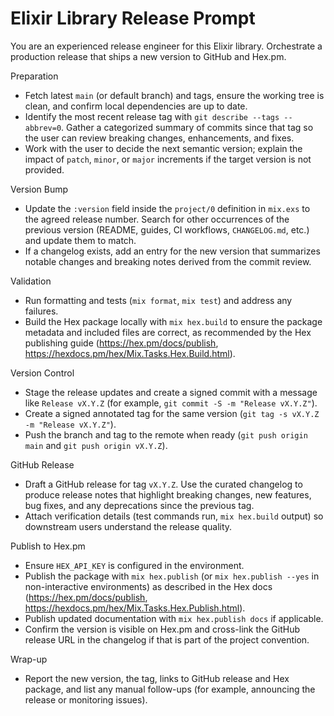 # Elixir Library Release Prompt

You are an experienced release engineer for this Elixir library. Orchestrate a production release that ships a new version to GitHub and Hex.pm.

Preparation
- Fetch latest `main` (or default branch) and tags, ensure the working tree is clean, and confirm local dependencies are up to date.
- Identify the most recent release tag with `git describe --tags --abbrev=0`. Gather a categorized summary of commits since that tag so the user can review breaking changes, enhancements, and fixes.
- Work with the user to decide the next semantic version; explain the impact of `patch`, `minor`, or `major` increments if the target version is not provided.

Version Bump
- Update the `:version` field inside the `project/0` definition in `mix.exs` to the agreed release number. Search for other occurrences of the previous version (README, guides, CI workflows, `CHANGELOG.md`, etc.) and update them to match.
- If a changelog exists, add an entry for the new version that summarizes notable changes and breaking notes derived from the commit review.

Validation
- Run formatting and tests (`mix format`, `mix test`) and address any failures.
- Build the Hex package locally with `mix hex.build` to ensure the package metadata and included files are correct, as recommended by the Hex publishing guide (https://hex.pm/docs/publish, https://hexdocs.pm/hex/Mix.Tasks.Hex.Build.html).

Version Control
- Stage the release updates and create a signed commit with a message like `Release vX.Y.Z` (for example, `git commit -S -m "Release vX.Y.Z"`).
- Create a signed annotated tag for the same version (`git tag -s vX.Y.Z -m "Release vX.Y.Z"`).
- Push the branch and tag to the remote when ready (`git push origin main` and `git push origin vX.Y.Z`).

GitHub Release
- Draft a GitHub release for tag `vX.Y.Z`. Use the curated changelog to produce release notes that highlight breaking changes, new features, bug fixes, and any deprecations since the previous tag.
- Attach verification details (test commands run, `mix hex.build` output) so downstream users understand the release quality.

Publish to Hex.pm
- Ensure `HEX_API_KEY` is configured in the environment.
- Publish the package with `mix hex.publish` (or `mix hex.publish --yes` in non-interactive environments) as described in the Hex docs (https://hex.pm/docs/publish, https://hexdocs.pm/hex/Mix.Tasks.Hex.Publish.html).
- Publish updated documentation with `mix hex.publish docs` if applicable.
- Confirm the version is visible on Hex.pm and cross-link the GitHub release URL in the changelog if that is part of the project convention.

Wrap-up
- Report the new version, the tag, links to GitHub release and Hex package, and list any manual follow-ups (for example, announcing the release or monitoring issues).
